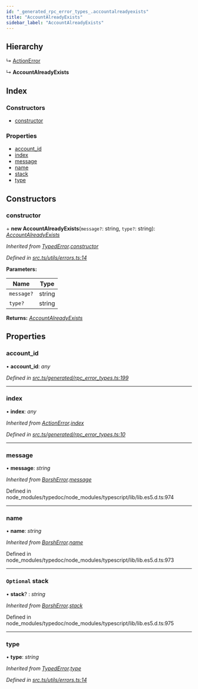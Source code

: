 ```yaml
---
id: "_generated_rpc_error_types_.accountalreadyexists"
title: "AccountAlreadyExists"
sidebar_label: "AccountAlreadyExists"
---
```


## Hierarchy

  ↳ [ActionError](_generated_rpc_error_types_.actionerror.md)

  ↳ **AccountAlreadyExists**

## Index

### Constructors

* [constructor](_generated_rpc_error_types_.accountalreadyexists.md#constructor)

### Properties

* [account_id](_generated_rpc_error_types_.accountalreadyexists.md#account_id)
* [index](_generated_rpc_error_types_.accountalreadyexists.md#index)
* [message](_generated_rpc_error_types_.accountalreadyexists.md#message)
* [name](_generated_rpc_error_types_.accountalreadyexists.md#name)
* [stack](_generated_rpc_error_types_.accountalreadyexists.md#optional-stack)
* [type](_generated_rpc_error_types_.accountalreadyexists.md#type)

## Constructors

###  constructor

\+ **new AccountAlreadyExists**(`message?`: string, `type?`: string): *[AccountAlreadyExists](_generated_rpc_error_types_.accountalreadyexists.md)*

*Inherited from [TypedError](_utils_errors_.typederror.md).[constructor](_utils_errors_.typederror.md#constructor)*

*Defined in [src.ts/utils/errors.ts:14](https://github.com/nearprotocol/nearlib/blob/de49029/src.ts/utils/errors.ts#L14)*

**Parameters:**

Name | Type |
------ | ------ |
`message?` | string |
`type?` | string |

**Returns:** *[AccountAlreadyExists](_generated_rpc_error_types_.accountalreadyexists.md)*

## Properties

###  account_id

• **account_id**: *any*

*Defined in [src.ts/generated/rpc_error_types.ts:199](https://github.com/nearprotocol/nearlib/blob/de49029/src.ts/generated/rpc_error_types.ts#L199)*

___

###  index

• **index**: *any*

*Inherited from [ActionError](_generated_rpc_error_types_.actionerror.md).[index](_generated_rpc_error_types_.actionerror.md#index)*

*Defined in [src.ts/generated/rpc_error_types.ts:10](https://github.com/nearprotocol/nearlib/blob/de49029/src.ts/generated/rpc_error_types.ts#L10)*

___

###  message

• **message**: *string*

*Inherited from [BorshError](_utils_serialize_.borsherror.md).[message](_utils_serialize_.borsherror.md#message)*

Defined in node_modules/typedoc/node_modules/typescript/lib/lib.es5.d.ts:974

___

###  name

• **name**: *string*

*Inherited from [BorshError](_utils_serialize_.borsherror.md).[name](_utils_serialize_.borsherror.md#name)*

Defined in node_modules/typedoc/node_modules/typescript/lib/lib.es5.d.ts:973

___

### `Optional` stack

• **stack**? : *string*

*Inherited from [BorshError](_utils_serialize_.borsherror.md).[stack](_utils_serialize_.borsherror.md#optional-stack)*

Defined in node_modules/typedoc/node_modules/typescript/lib/lib.es5.d.ts:975

___

###  type

• **type**: *string*

*Inherited from [TypedError](_utils_errors_.typederror.md).[type](_utils_errors_.typederror.md#type)*

*Defined in [src.ts/utils/errors.ts:14](https://github.com/nearprotocol/nearlib/blob/de49029/src.ts/utils/errors.ts#L14)*
